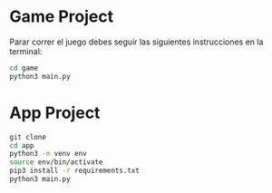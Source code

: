 # Game Project

Parar correr el juego debes seguir las siguientes instrucciones en la terminal:


```sh
cd game
python3 main.py
```


# App Project


```sh
git clone
cd app
python3 -m venv env
source env/bin/activate
pip3 install -r requirements.txt
python3 main.py
```
